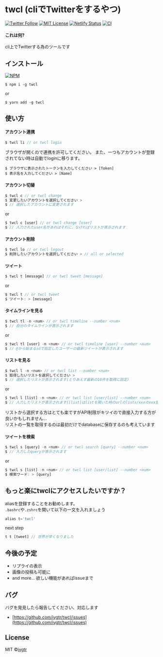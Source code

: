 # twcl (cliでTwitterをするやつ)
[![Twitter Follow](https://img.shields.io/twitter/follow/mawaru_hana?style=social)](https://twitter.com/mawaru_hana) [![MIT License](http://img.shields.io/badge/license-MIT-blue.svg?style=flat)](LICENSE) [![Netlify Status](https://api.netlify.com/api/v1/badges/528913b2-82a9-4d80-89a5-0005a7da157b/deploy-status)](https://github.com/ivgtr/twcl-web) [![CI](https://github.com/ivgtr/twcl-middleware/workflows/CI/badge.svg)](https://github.com/ivgtr/twcl-middleware)

#### これは何?  
cli上でTwitterする為のツールです


## インストール  
[![NPM](https://nodei.co/npm/twcl.png?mini=true)](https://www.npmjs.com/package/twcl)  
```
$ npm i -g twcl
```
or
```
$ yarn add -g twcl
```

## 使い方
#### アカウント連携  
``` javascript
$ twcl li // or twcl login
```
ブラウザが開くので連携を許可してください。
また、一つもアカウントが登録されてない時は自動でloginに移ります。
```
$ ブラウザに表示されたトークンを入力してください > [Token] 
$ 表示名を入力してください > [Name]
```
#### アカウント切替
``` javascript
$ twcl c // or twcl change
$ 変更したいアカウントを選択してください >
$ // 選択したアカウントに変更されます
```
or
``` javascript
$ twcl c [user] // or twcl change [user]
$ // 入力されたuser名があればそれに、なければリストが表示されます
```
#### アカウント削除
``` javascript
$ twcl lo // or twcl logout
$ 削除したいアカウントを選択してください > // all or selected
```
#### ツイート
``` javascript
$ twcl t [message] // or twcl tweet [message]
```
or  
``` javascript
$ twcl t // or twcl tweet
$ ツイート: > [message]
```
#### タイムラインを見る
``` javascript
$ twcl tl -n <num> // or twcl timeline --number <num>
$ // 自分のタイムラインが表示されます
```
or
``` javascript
$ twcl tl [user] -n <num> // or twcl timeline [user] --number <num>
$ // @から始まるidで指定したユーザーの最新ツイートが表示されます
```
#### リストを見る
``` javascript
$ twcl l -n <num> // or twcl list --number <num>
$ 取得したいリストを選択してください >
$ // 選択したリストが表示されます(とりあえず最新の10件を取得に固定)
```
or
``` javascript
$ twcl l [list] -n <num> // or twcl list [user/list] --number <num>
$ // 入力したリストが表示されます([list]はlistを開いた時のurlのlists/xxxのxxx部分)
```
リストから選択する方はとても楽ですがAPI制限がキツイので直接入力する方が良いかもしれません...  
リストの一覧を取得するのは最初だけでdatabaseに保存するのも考えています
#### ツイートを検索
``` javascript
$ twcl s [query] -n <num> // or twcl search [query] --number <num>
$ // 入力したqueryが表示されます
```
or
``` javascript
$ twcl s [list] -n <num> // or twcl list [user/list] --number <num>
$ 検索ワード: > [query]
```



## もっと楽にtwclにアクセスしたいですか？
aliasを登録することをお勧めします。  
`.bashrc`や`.zshrc`を開いて以下の一文を入れましょう
``` javascript
alias t='twcl'
```  
next step
``` javascript
t t [tweet] // 世界が早くなりました
```  

## 今後の予定
- リプライの表示
- 画像の投稿も可能に
- and more...
欲しい機能があればissueまで  
## バグ
バグを発見したら報告してください、対応します
- [https://github.com/ivgtr/twcl/issues](https://github.com/ivgtr/twcl/issues)

## License
MIT ©[ivgtr](https://github.com/ivgtr)
